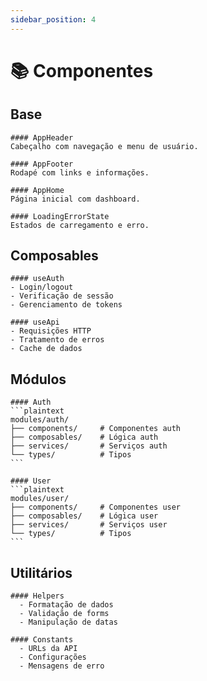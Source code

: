 ```yaml
---
sidebar_position: 4
---
```


# 📚 Componentes

## Base

    #### AppHeader
    Cabeçalho com navegação e menu de usuário.

    #### AppFooter
    Rodapé com links e informações.

    #### AppHome
    Página inicial com dashboard.

    #### LoadingErrorState
    Estados de carregamento e erro.

## Composables

    #### useAuth
    - Login/logout
    - Verificação de sessão
    - Gerenciamento de tokens

    #### useApi
    - Requisições HTTP
    - Tratamento de erros
    - Cache de dados

## Módulos

    #### Auth
    ```plaintext
    modules/auth/
    ├── components/     # Componentes auth
    ├── composables/    # Lógica auth
    ├── services/       # Serviços auth
    └── types/          # Tipos
    ```

    #### User
    ```plaintext
    modules/user/
    ├── components/     # Componentes user
    ├── composables/    # Lógica user
    ├── services/       # Serviços user
    └── types/          # Tipos
    ```

## Utilitários

    #### Helpers
      - Formatação de dados
      - Validação de forms
      - Manipulação de datas

    #### Constants
      - URLs da API
      - Configurações
      - Mensagens de erro
